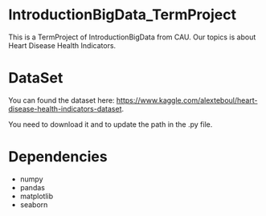 # IntroductionBigData_TermProject
This is a TermProject of IntroductionBigData from CAU. 
Our topics is about Heart Disease Health Indicators.

# DataSet
You can found the dataset here: https://www.kaggle.com/alexteboul/heart-disease-health-indicators-dataset.

You need to download it and to update the path in the .py file. 

# Dependencies
- numpy
- pandas
- matplotlib
- seaborn
